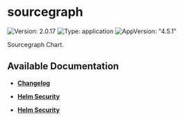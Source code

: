 # sourcegraph

![Version: 2.0.17](https://img.shields.io/badge/Version-2.0.17-informational?style=flat-square) ![Type: application](https://img.shields.io/badge/Type-application-informational?style=flat-square) ![AppVersion: "4.5.1"](https://img.shields.io/badge/AppVersion-"4.5.1"-informational?style=flat-square)

Sourcegraph Chart.

## Available Documentation

- [**Changelog**](CHANGELOG)

- [**Helm Security**](container-security)

- [**Helm Security**](helm-security)

